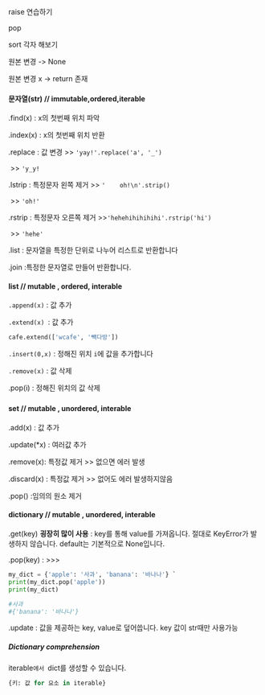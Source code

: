 raise 연습하기

pop

sort  각자 해보기



원본 변경 -> None

원본 변경 x  -> return 존재

#### 문자열(str) // immutable,ordered,iterable

 .find(x) : x의 첫번째 위치 파악 

.index(x) : x의 첫번째 위치 반환 

.replace : 값 변경   >> `'yay!'.replace('a', '_')`

​							>>  `'y_y!`

.lstrip : 특정문자 왼쪽 제거 >> `'    oh!\n'.strip()`

​											    >> `'oh!'`

.rstrip : 특정문자 오른쪽 제거  >>`'hehehihihihihi'.rstrip('hi')`

​												    >> `'hehe'`

.list : 문자열을 특정한 단위로 나누어 리스트로 반환합니다 

.join :특정한 문자열로 만들어 반환합니다. 



#### list // mutable , ordered, interable

`.append(x)` : 값 추가

`.extend(x) `: 값 추가 

``` py
cafe.extend(['wcafe', '빽다방'])
```

`.insert(0,x)` : 정해진 위치 `i`에 값을 추가합니다 

`.remove(x)` : 값 삭제 

 .pop(i) : 정해진 위치의 값 삭제

### 



#### set  // mutable , unordered, interable

.add(x) : 값 추가 

.update(*x) : 여러값 추가 

.remove(x): 특정값 제거  >> 없으면 에러 발생

.discard(x)  : 특정값 제거  >> 없어도 에러 발생하지않음

.pop()  :임의의 원소 제거 



#### dictionary // mutable , unordered, interable

.get(key)   **굉장히 많이 사용** : key를 통해 value를 가져옵니다. 절대로 KeyError가 발생하지 않습니다. default는 기본적으로 None입니다.

.pop(key) :  >>> 

```python
my_dict = {'apple': '사과', 'banana': '바나나'} `			
print(my_dict.pop('apple'))
print(my_dict)

#사과
#{'banana': '바나나'}
```



.update : 값을 제공하는 key, value로 덮어씁니다. key 값이 str때만 사용가능



##### Dictionary comprehension

iterable`에서 `dict를 생성할 수 있습니다.

```python
{키: 값 for 요소 in iterable}
```